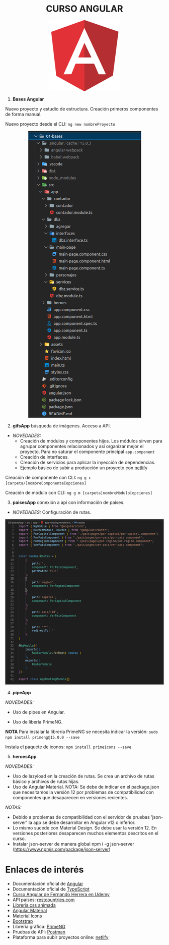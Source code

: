 <h1 align="center">CURSO ANGULAR</h1>

<p align="center">
  <img src="/assets/angular.png" alt="logo Angular">
</p>

1. **Bases Angular**

Nuevo proyecto y estudio de estructura. Creación primeros componentes de forma manual.

Nuevo proyecto desde el CLI: `ng new nombreProyecto`

<p align="center">
  <img src="/assets/estructura.png" alt="estructura proyecto Angular">
</p>


2. **gifsApp** búsqueda de imágenes. Acceso a API. 

 - *NOVEDADES:* 
    * Creación de módulos y componentes hijos. Los módulos sirven para agrupar componentes relacionados y así organizar mejor el proyecto. Para no saturar el componente principal `app.component`
    * Creación de interfaces.
    * Creación de servicios para aplicar la inyección de dependencias.
    * Ejemplo básico de subir a producción un proyecto con [netlify](https://app.netlify.com/)

Creación de componente con CLI: `ng g c [carpeta/]nombreComponente[opciones]`

Creación de módulo con CLI: `ng g m [carpeta]nombreMódulo[opciones]`


3. **paisesApp** conexión a api con información de países.

- *NOVEDADES:* Configuración de rutas.

<p align="center">
  <img src="/assets/rutas.png" alt="archivo estructura rutas">
</p>


4. **pipeApp** 

*NOVEDADES:* 

- Uso de pipes en Angular. 

- Uso de libería PrimeNG.


**NOTA** Para instalar la librería PrimeNG se necesita indicar la versión: `sudo npm install primeng@15.0.0 --save`

Instala el paquete de iconos: `npm install primeicons --save`

5. **heroesApp**

*NOVEDADES:*

- Uso de lazyload en la creación de rutas. Se crea un archivo de rutas básico y archivos de rutas hijas.
- Uso de Angular Material. NOTA: Se debe de indicar en el package.json que necesitamos la versión 12 por problemas de compatibilidad con componentes que desaparecen en versiones recientes.

*NOTAS:*
- Debido a problemas de compatibilidad con el servidor de pruebas 'json-server' la app se debe desarrollar en Angular v12 o inferior.
- Lo mismo sucede con Material Design. Se debe usar la versión 12. En versiones posteriores desaparecen muchos elementos descritos en el curso.
- Instalar json-server de manera global npm i -g json-server (https://www.npmjs.com/package/json-server)

# Enlaces de interés

- Documentación oficial de [Angular](angular.io)
- Documentación oficial de [TypeScript](https://www.typescriptlang.org/)
- [Curso Angular de Fernando Herrera en Udemy](https://www.udemy.com/course/angular-fernando-herrera/)
- API países: [restcountries.com](https://restcountries.com/)
- [Librería css animada](https://animate.style/)
- [Angular Material](https://material.angular.io/)
- [Material Icons](https://fonts.google.com/icons?selected=Material+Icons)
- [Bootstrap](https://getbootstrap.com/)
- Librería gráfica: [PrimeNG](https://www.primefaces.org/primeng/)
- Pruebas de API: [Postman](https://www.postman.com/)
- Plataforma para subir proyectos online: [netlify](https://app.netlify.com/)
